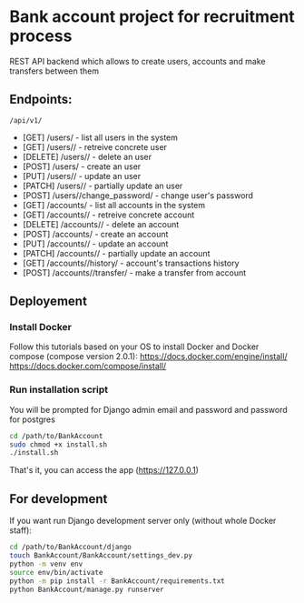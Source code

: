 # Bank account project for recruitment process
REST API backend which allows to create users, accounts and make transfers between them
## Endpoints:
    /api/v1/
 - [GET] /users/ - list all users in the system
 - [GET] /users/<pk>/ - retreive concrete user
 - [DELETE] /users/<pk>/ - delete an user
 - [POST] /users/ - create an user
 - [PUT] /users/<pk>/ - update an user
 - [PATCH] /users/<pk>/ - partially update an user
 - [POST] /users/<pk>/change_password/ - change user's password 
 - [GET] /accounts/ - list all accounts in the system
 - [GET] /accounts/<pk>/ - retreive concrete account
 - [DELETE] /accounts/<pk>/ - delete an account
 - [POST] /accounts/ - create an account
 - [PUT] /accounts/<pk>/ - update an account
 - [PATCH] /accounts/<pk>/ - partially update an account
 - [GET] /accounts/<pk>/history/ - account's transactions history
 - [POST] /accounts/<pk>/transfer/ - make a transfer from account

## Deployement

### Install Docker
Follow this tutorials based on your OS to install Docker and Docker compose (compose version 2.0.1):
https://docs.docker.com/engine/install/
https://docs.docker.com/compose/install/

### Run installation script
You will be prompted for Django admin email and password and password for postgres
```sh
cd /path/to/BankAccount
sudo chmod +x install.sh
./install.sh
```
That's it, you can access the app (https://127.0.0.1)

## For development
If you want run Django development server only (without whole Docker staff):
```sh
cd /path/to/BankAccount/django
touch BankAccount/BankAccount/settings_dev.py
python -m venv env
source env/bin/activate
python -m pip install -r BankAccount/requirements.txt
python BankAccount/manage.py runserver
```

